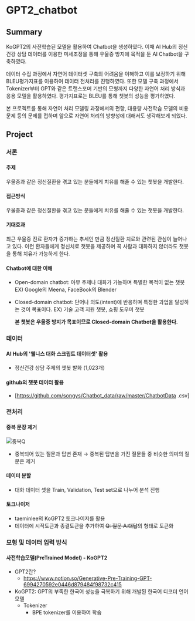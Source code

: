 # GPT2_chatbot

## Summary
KoGPT2의 사전학습된 모델을 활용하여 Chatbot을 생성하였다. 이때 AI Hub의 정신건강 상담 데이터를 이용한 미세조정을 통해 우울증 방지에 목적을 둔 AI Chatbot을 구축하였다. 

데이터 수집 과정에서 자연어 데이터셋 구축의 어려움을 이해하고 이를 보정하기 위해 BLEU평가지표를 이용하여 데이터 전처리를 진행하였다. 또한 모델 구축 과정에서 Tokenizer부터 GPT와 같은 트랜스포머 기반의 모형까지 다양한 자연어 처리 방식과 응용 모델을 활용하였다. 평가지표로는 BLEU를 통해 챗봇의 성능을 평가하였다.

본 프로젝트를 통해 자연어 처리 모델링 과정에서의 편향, 대용량 사전학습 모델의 비용 문제 등의 문제를 접하며 앞으로 자연어 처리의 방향성에 대해서도 생각해보게 되었다.

## Project

### 서론
#### 주제
  우울증과 같은 정신질환을 겪고 있는 분들에게 치유를 해줄 수 있는 챗봇을 개발한다.
#### 접근방식
  우울증과 같은 정신질환을 겪고 있는 분들에게 치유를 해줄 수 있는 챗봇을 개발한다.
#### 기대효과
  최근 우울증 진료 환자가 증가하는 추세인 만큼 정신질환 치료와 관련된 관심이 늘어나고 있다. 이런 환자들에게 정신치료 챗봇을 제공하며 꼭 사람과 대화하지 않더라도 챗봇을 통해 치유가 가능하게 한다.
#### Chatbot에 대한 이해
  * Open-domain chatbot: 
    아무 주제나 대화가 가능하며 특별한 목적이 없는 챗봇
    EX) Google의 Meena, FaceBook의 Blender
  * Closed-domain chatbot:
    단어나 의도(intent)에 반응하며 특정한 과업을 달성하는 것이 목표이다.
    EX) 기술 고객 지원 챗봇, 쇼핑 도우미 챗봇
    
    **본 챗봇은 우울증 방지가 목표이므로 Closed-domain Chatbot을 활용한다.**

### 데이터
#### AI Hub의 '웰니스 대화 스크립트 데이터셋' 활용
  * 정신건강 상담 주제의 챗봇 발화 (1,023개)
#### github의 챗봇 데이터 활용
  * [https://github.com/songys/Chatbot_data/raw/master/ChatbotData .csv]

### 전처리
#### 중복 문장 제거
  ![중복Q](https://user-images.githubusercontent.com/75753717/123137537-0426de00-d48f-11eb-96ab-c2f4a5eda86c.PNG)
  * 중복되어 있는 질문과 답변 존재
    → 중복된 답변을 가진 질문들 중 비슷한 의미의 질문은 제거
#### 데이터 분할
  * 대화 데이터 셋을 Train, Validation, Test set으로 나누어 분석 진행
#### 토크나이저
  * taeminlee의 KoGPT2 토크나이저를 활용
  * 데이터에 시작토큰과 종결토큰을 추가하여 <s>Q: 질문 A:대답</s>의 형태로 토큰화

### 모형 및 데이터 입력 방식
#### 사전학습모델(PreTrained Model) - KoGPT2
  * GPT2란? 
    - https://www.notion.so/Generative-Pre-Training-GPT-6994270592e0446d879484f98732c415
  * KoGPT2: GPT의 부족한 한국어 성능을 극복하기 위해 개발된 한국어 디코더 언어 모델
    - Tokenizer
      + BPE tokenizer를 이용하여 학습
